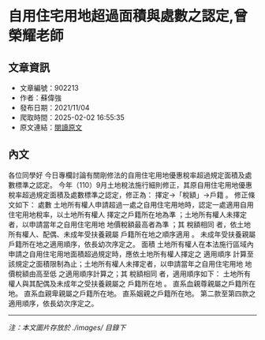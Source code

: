 # 自用住宅用地超過面積與處數之認定,曾榮耀老師

## 文章資訊
- 文章編號：902213
- 作者：蘇偉強
- 發布日期：2021/11/04
- 爬取時間：2025-02-02 16:55:35
- 原文連結：[閱讀原文](https://real-estate.get.com.tw/Columns/detail.aspx?no=902213)

## 內文
各位同學好
今日專欄討論有關剛修法的自用住宅用地優惠稅率超過規定面積及處數標準之認定。
今年（110）9月土地稅法施行細則修正，其原自用住宅用地優惠稅率超過規定面積及處數標準之認定，修正為：
擇定→「稅額」→戶籍
。
修正條文如下：
處數
土地所有權人申請超過一處之自用住宅用地時，認定一處適用自用住宅用地稅率，以土地所有權人
擇定之戶籍所在地為準
；土地所有權人未擇定者，以申請當年之自用住宅用地
地價稅額最高者為準
；其
稅額相同
者，依土地所有權人、配偶、未成年受扶養親屬
戶籍所在地之順序適用
。
未成年受扶養親屬戶籍所在地之適用順序，依長幼次序定之。
面積
土地所有權人在本法施行區域內申請之自用住宅用地面積超過規定時，應依土地所有權人擇定之
適用順序
計算至該規定之面積限制為止；土地所有權人未擇定者，以申請當年之自用住宅用地
地價稅額由高至低
之適用順序計算之；其
稅額相同
者，適用順序如下：
土地所有權人與其配偶及未成年之受扶養親屬之
戶籍所在地
。
直系血親尊親屬之戶籍所在地。
直系血親卑親屬之戶籍所在地。
直系姻親之戶籍所在地。
第二款至第四款之適用順序，依長幼次序定之。

---
*注：本文圖片存放於 ./images/ 目錄下*
